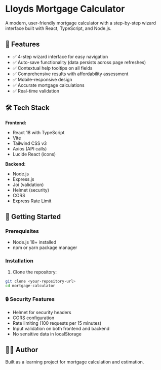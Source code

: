 # Lloyds Mortgage Calculator

A modern, user-friendly mortgage calculator with a step-by-step wizard interface built with React, TypeScript, and Node.js.

## 🌟 Features

- ✅ 4-step wizard interface for easy navigation
- ✅ Auto-save functionality (data persists across page refreshes)
- ✅ Contextual help tooltips on all fields
- ✅ Comprehensive results with affordability assessment
- ✅ Mobile-responsive design
- ✅ Accurate mortgage calculations
- ✅ Real-time validation

## 🛠️ Tech Stack

**Frontend:**
- React 18 with TypeScript
- Vite
- Tailwind CSS v3
- Axios (API calls)
- Lucide React (icons)

**Backend:**
- Node.js
- Express.js
- Joi (validation)
- Helmet (security)
- CORS
- Express Rate Limit

## 🚀 Getting Started

### Prerequisites

- Node.js 18+ installed
- npm or yarn package manager

### Installation

1. Clone the repository:
```bash
git clone <your-repository-url>
cd mortgage-calculator
```

### 🔒 Security Features

- Helmet for security headers
- CORS configuration
- Rate limiting (100 requests per 15 minutes)
- Input validation on both frontend and backend
- No sensitive data in localStorage


## 👨‍💻 Author
Built as a learning project for mortgage calculation and estimation.